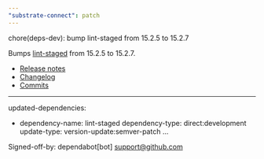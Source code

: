 ```yaml
---
"substrate-connect": patch
---
```


chore(deps-dev): bump lint-staged from 15.2.5 to 15.2.7

Bumps [lint-staged](https://github.com/okonet/lint-staged) from 15.2.5 to 15.2.7.
- [Release notes](https://github.com/okonet/lint-staged/releases)
- [Changelog](https://github.com/lint-staged/lint-staged/blob/master/CHANGELOG.md)
- [Commits](https://github.com/okonet/lint-staged/compare/v15.2.5...v15.2.7)

---
updated-dependencies:
- dependency-name: lint-staged
  dependency-type: direct:development
  update-type: version-update:semver-patch
...

Signed-off-by: dependabot[bot] <support@github.com>
